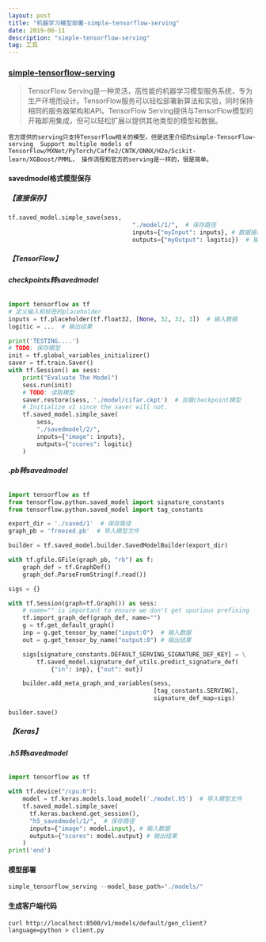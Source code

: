 ```yaml
---
layout: post
title: "机器学习模型部署-simple-tensorflow-serving"
date: 2019-06-11
description: "simple-tensorflow-serving"
tag: 工具
---
```


### [ simple-tensorflow-serving](https://stfs.readthedocs.io/en/latest/index.html)

> TensorFlow Serving是一种灵活，高性能的机器学习模型服务系统，专为生产环境而设计。TensorFlow服务可以轻松部署新算法和实验，同时保持相同的服务器架构和API。TensorFlow Serving提供与TensorFlow模型的开箱即用集成，但可以轻松扩展以提供其他类型的模型和数据。

`官方提供的serving只支持TensorFlow相关的模型，但是这里介绍的simple-TensorFlow-serving  Support multiple models of TensorFlow/MXNet/PyTorch/Caffe2/CNTK/ONNX/H2o/Scikit-learn/XGBoost/PMML， 操作流程和官方的serving是一样的，很是简单。`

#### **savedmodel格式模型保存**

##### 【直接保存】

```python
tf.saved_model.simple_save(sess,
                                   "./model/1/",  # 保存路径
                                   inputs={"myInput": inputs}, # 数据接口
                                   outputs={"myOutput": logitic})  # 输出接口
```

##### 【TensorFlow】

###### **checkpoints转savedmodel**

```python
import tensorflow as tf
# 定义输入和标签的placeholder
inputs = tf.placeholder(tf.float32, [None, 32, 32, 3])  # 输入数据
logitic = ...  # 输出结果

print('TESTING....')
# TODO: 保存模型
init = tf.global_variables_initializer()
saver = tf.train.Saver()
with tf.Session() as sess:
    print("Evaluate The Model")
    sess.run(init)
    # TODO: 读取模型
    saver.restore(sess, './model/cifar.ckpt')  # 加载checkpoint模型
    # Initialize v1 since the saver will not.
    tf.saved_model.simple_save(
        sess,
        "./savedmodel/2/",
        inputs={"image": inputs},
        outputs={"scores": logitic}
    )
```

###### **.pb转savedmodel**

```python
import tensorflow as tf
from tensorflow.python.saved_model import signature_constants
from tensorflow.python.saved_model import tag_constants

export_dir = './saved/1'  # 保存路径
graph_pb = 'freezed.pb'  # 导入模型文件

builder = tf.saved_model.builder.SavedModelBuilder(export_dir)

with tf.gfile.GFile(graph_pb, "rb") as f:
    graph_def = tf.GraphDef()
    graph_def.ParseFromString(f.read())

sigs = {}

with tf.Session(graph=tf.Graph()) as sess:
    # name="" is important to ensure we don't get spurious prefixing
    tf.import_graph_def(graph_def, name="")
    g = tf.get_default_graph()
    inp = g.get_tensor_by_name("input:0")  # 输入数据
    out = g.get_tensor_by_name("output:0") # 输出结果

    sigs[signature_constants.DEFAULT_SERVING_SIGNATURE_DEF_KEY] = \
        tf.saved_model.signature_def_utils.predict_signature_def(
            {"in": inp}, {"out": out})

    builder.add_meta_graph_and_variables(sess,
                                         [tag_constants.SERVING],
                                         signature_def_map=sigs)

builder.save()
```

##### 【Keras】

###### **.h5转savedmodel**

```python
import tensorflow as tf

with tf.device("/cpu:0"):
    model = tf.keras.models.load_model('./model.h5')  # 导入模型文件
    tf.saved_model.simple_save(
      tf.keras.backend.get_session(),
      "h5_savedmodel/1/",  # 保存路径
      inputs={"image": model.input}, # 输入数据
      outputs={"scores": model.output} # 输出结果
    )
print('end')
```

#### **模型部署**

```python
simple_tensorflow_serving --model_base_path="./models/" 
```

#### 生成客户端代码

```shell
curl http://localhost:8500/v1/models/default/gen_client?language=python > client.py
```

